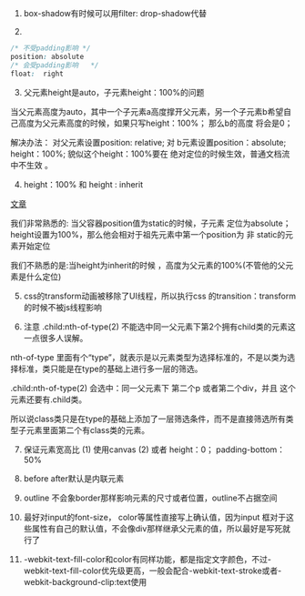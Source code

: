 <!--
 * @Descripttion: 
 * @Author: yangxia
 * @Date: 2021-12-07 15:49:36
-->

1. box-shadow有时候可以用filter: drop-shadow代替

2. 
```css
/* 不受padding影响 */
position: absolute
/* 会受padding影响   */
float:  right
```

3. 父元素height是auto，子元素height：100%的问题

当父元素高度为auto，其中一个子元素a高度撑开父元素，另一个子元素b希望自己高度为父元素高度的时候，如果只写height：100%；
那么b的高度 将会是0；

解决办法：
对父元素设置position: relative; 对 b元素设置position：absolute; height：100%; 
貌似这个height：100%要在 绝对定位的时候生效，普通文档流中不生效 。

4. height：100% 和 height : inherit

[文章](https://www.zhangxinxu.com/study/201502/height-100-height-inherit.html)
   
我们非常熟悉的: 当父容器position值为static的时候，子元素 定位为absolute；height设置为100%，那么他会相对于祖先元素中第一个position为 非 static的元素开始定位

我们不熟悉的是:当height为inherit的时候 ，高度为父元素的100%(不管他的父元素是什么定位)

5. css的transform动画被移除了UI线程，所以执行css 的transition：transform的时候不被js线程影响

6. 注意 .child:nth-of-type(2) 不能选中同一父元素下第2个拥有child类的元素这一点很多人误解。

nth-of-type 里面有个“type”，就表示是以元素类型为选择标准的，不是以类为选择标准，类只能是在type的基础上进行多一层的筛选。

.child:nth-of-type(2) 会选中：同一父元素下 第二个p 或者第二个div，并且 这个元素还要有.child类。

所以说class类只是在type的基础上添加了一层筛选条件，而不是直接筛选所有类型子元素里面第二个有class类的元素。

7. 保证元素宽高比
(1) 使用canvas
(2) 或者 height：0； padding-bottom：50%

8. before after默认是内联元素

9. outline 不会象border那样影响元素的尺寸或者位置，outline不占据空间

10. 最好对input的font-size， color等属性直接写上确认值，因为input 框对于这些属性有自己的默认值，不会像div那样继承父元素的值，所以最好是写死就行了

11. -webkit-text-fill-color和color有同样功能，都是指定文字颜色，不过-webkit-text-fill-color优先级更高，一般会配合-webkit-text-stroke或者-webkit-background-clip:text使用